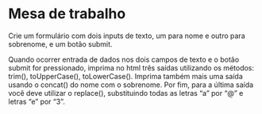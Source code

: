 # Mesa de trabalho

Crie um formulário com dois inputs de texto, um para nome e outro para sobrenome, e um botão submit. 

Quando ocorrer entrada de dados nos dois campos de texto e o botão submit for pressionado, imprima no html três saídas utilizando os métodos: trim(), toUpperCase(), toLowerCase(). Imprima também mais uma saída usando o concat() do nome com o sobrenome.
Por fim, para a última saída você deve utilizar o replace(), substituindo todas as letras “a” por “@” e letras “e” por “3”.
